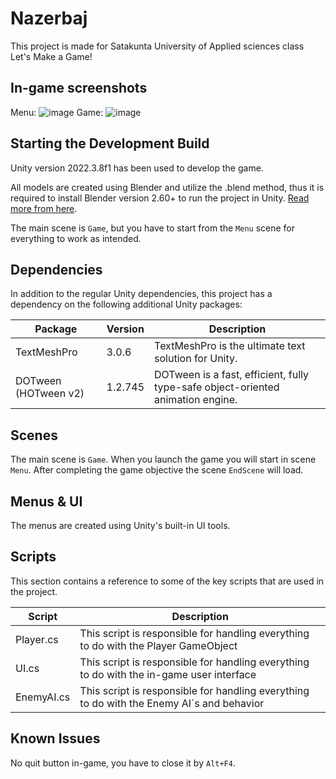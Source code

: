 # Nazerbaj

This project is made for Satakunta University of Applied sciences class Let's Make a Game!

## In-game screenshots

Menu:
![image](https://github.com/TVOST-Studios/nazerbaj/assets/38045763/1fefc00f-33c7-4c62-a2d8-6aacee3f1a7b)
Game:
![image](https://github.com/TVOST-Studios/nazerbaj/assets/38045763/21660fcb-1d4a-4b67-ba6a-04b5239332c3)


## Starting the Development Build

Unity version 2022.3.8f1 has been used to develop the game.

All models are created using Blender and utilize the .blend method, thus it is required to install Blender version 2.60+ to run the project in Unity. [Read more from here](https://docs.unity3d.com/560/Documentation/Manual/HOWTO-ImportObjectBlender.html).

The main scene is ``Game``, but you have to start from the ``Menu`` scene for everything to work as intended.

## Dependencies

In addition to the regular Unity dependencies, this project has a dependency on the following additional Unity packages:

| Package | Version | Description |
| --- | --- | --- |
| TextMeshPro | 3.0.6 | TextMeshPro is the ultimate text solution for Unity. |
| DOTween (HOTween v2) | 1.2.745 | DOTween is a fast, efficient, fully type-safe object-oriented animation engine. |

## Scenes

The main scene is ``Game``. When you launch the game you will start in scene ``Menu``. After completing the game objective the scene ``EndScene`` will load.

## Menus & UI

The menus are created using Unity's built-in UI tools.

## Scripts

This section contains a reference to some of the key scripts that are used in the project.

| Script | Description |
| --- | --- |
| Player.cs | This script is responsible for handling everything to do with the Player GameObject |
| UI.cs | This script is responsible for handling everything to do with the in-game user interface |
| EnemyAI.cs | This script is responsible for handling everything to do with the Enemy AI´s and behavior |

## Known Issues

No quit button in-game, you have to close it by ``Alt+F4``.
